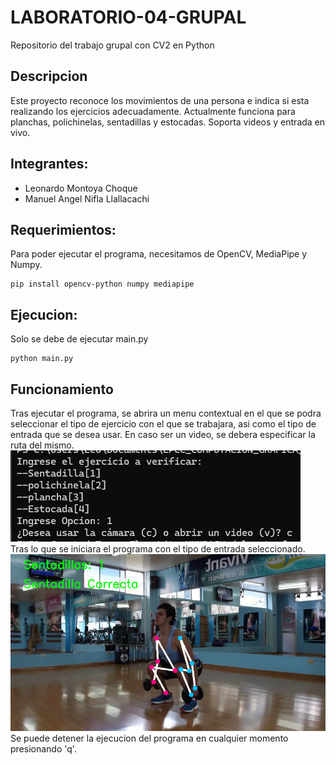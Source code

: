 # LABORATORIO-04-GRUPAL
Repositorio del trabajo grupal con CV2 en Python
## Descripcion
Este proyecto reconoce los movimientos de una persona e indica si esta realizando los ejercicios adecuadamente. Actualmente funciona para planchas, polichinelas, sentadillas y estocadas. Soporta videos y entrada en vivo.
## Integrantes:
- Leonardo Montoya Choque
- Manuel Angel Nifla Llallacachi
## Requerimientos:
Para poder ejecutar el programa, necesitamos de OpenCV, MediaPipe y Numpy.
    
    pip install opencv-python numpy mediapipe

## Ejecucion:
Solo se debe de ejecutar main.py
    
    python main.py

## Funcionamiento
Tras ejecutar el programa, se abrira un menu contextual en el que se podra seleccionar el tipo de ejercicio con el que se trabajara, asi como el tipo de entrada que se desea usar. En caso ser un video, se debera especificar la ruta del mismo.  
![Menu Contextual](img/menu.png)  
Tras lo que se iniciara el programa con el tipo de entrada seleccionado.  
![alt text](img/sentadilla1.png)  
Se puede detener la ejecucion del programa en cualquier momento presionando 'q'.